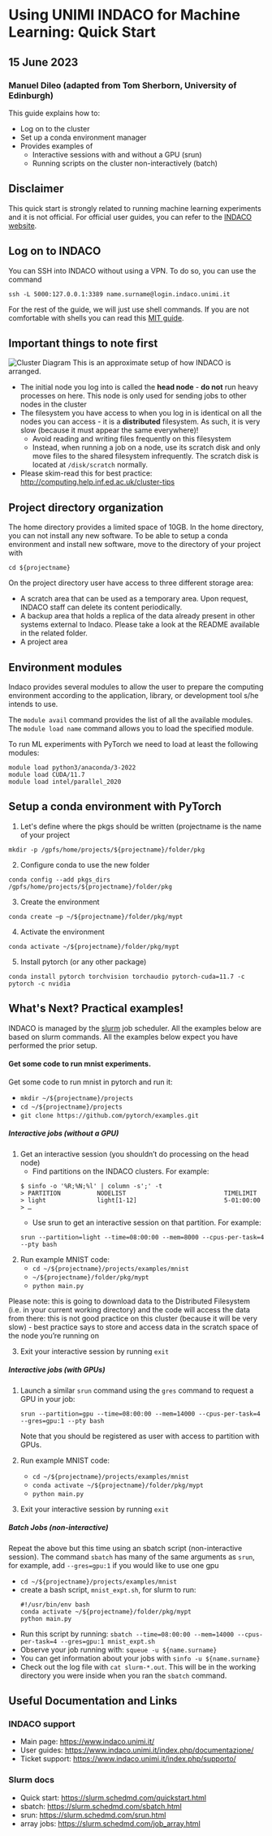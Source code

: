 # Using UNIMI INDACO for Machine Learning: Quick Start
## 15 June 2023
### Manuel Dileo (adapted from Tom Sherborn, University of Edinburgh)

This guide explains how to:
 - Log on to the cluster
 - Set up a conda environment manager
 - Provides examples of
	 - Interactive sessions with and without a GPU (srun)
	 - Running scripts on the cluster non-interactively (batch)
 
 ## Disclaimer
 This quick start is strongly related to running machine learning experiments and it is not official. For official user guides, you can refer to the [INDACO website](https://www.indaco.unimi.it/index.php/documentazione/).

 ## Log on to INDACO
You can SSH into INDACO without using a VPN. To do so, you can use the command
```
ssh -L 5000:127.0.0.1:3389 name.surname@login.indaco.unimi.it
```
For the rest of the guide, we will just use shell commands. If you are not comfortable with shells you can read this [MIT guide](https://missing.csail.mit.edu/).

## Important things to note first

![Cluster Diagram](cdt_cluster_diag.png)
This is an approximate setup of how INDACO is arranged.

- The initial node you log into is called the __head node__ - __do not__ run heavy processes on here. This node is only used for sending jobs to other nodes in the cluster
- The filesystem you have access to when you log in is identical on all the nodes you can access - it is a __distributed__ filesystem. As such, it is very slow (because it must appear the same everywhere)!
    - Avoid reading and writing files frequently on this filesystem
    - Instead, when running a job on a node, use its scratch disk and only move files to the shared filesystem infrequently. The scratch disk is located at `/disk/scratch` normally.
- Please skim-read this for best practice: http://computing.help.inf.ed.ac.uk/cluster-tips

## Project directory organization
The home directory provides a limited space of 10GB. In the home directory, you can not install any new software. To be able to setup a conda environment and install new software, move to the directory of your project with
```
cd ${projectname}
```
On the project directory user have access to three different storage area:
- A scratch area that can be used as a temporary area. Upon request, INDACO staff can delete its content periodically.
- A backup area that holds a replica of the data already present in other systems external to Indaco. Please take a look at the README available in the related folder.
- A project area

## Environment modules
Indaco provides several modules to allow the user to prepare the computing environment according to the application, library, or development tool s/he intends to use. 

The ```module avail``` command provides the list of all the available modules. The ```module load name``` command allows you to load the specified module. 

To run ML experiments with PyTorch we need to load at least the following modules:
```
module load python3/anaconda/3-2022
module load CUDA/11.7
module load intel/parallel_2020
```

## Setup a conda environment with PyTorch

1. Let's define where the pkgs should be written (projectname is the name of your project
```
mkdir -p /gpfs/home/projects/${projectname}/folder/pkg
```
2. Configure conda to use the new folder
```
conda config --add pkgs_dirs /gpfs/home/projects/${projectname}/folder/pkg
```
3. Create the environment
```
conda create –p ~/${projectname}/folder/pkg/mypt
```
4. Activate the environment
```
conda activate ~/${projectname}/folder/pkg/mypt
```
5. Install pytorch (or any other package)
```
conda install pytorch torchvision torchaudio pytorch-cuda=11.7 -c pytorch -c nvidia
```
## What's Next? Practical examples!
INDACO is managed by the [slurm](https://slurm.schedmd.com/documentation.html) job scheduler. All the examples below are based on slurm commands. All the examples below expect you have performed the prior setup.

#### Get some code to run mnist experiments.
Get some code to run mnist in pytorch and run it:
 - `mkdir ~/${projectname}/projects`
 - `cd ~/${projectname}/projects` 
 - `git clone https://github.com/pytorch/examples.git`

##### Interactive jobs (without a GPU)
1. Get an interactive session (you shouldn’t do processing on the head node)
     - Find partitions on the INDACO clusters. For example:
     ```
    $ sinfo -o '%R;%N;%l' | column -s';' -t
    > PARTITION          NODELIST                           TIMELIMIT
    > light              light[1-12]                        5-01:00:00
    > …
     ```
     - Use srun to get an interactive session on that partition. For example: 
     ```
    srun --partition=light --time=08:00:00 --mem=8000 --cpus-per-task=4 --pty bash
    ```
2. Run example MNIST code:
    - `cd ~/${projectname}/projects/examples/mnist`
    - `~/${projectname}/folder/pkg/mypt`
    - `python main.py`

Please note: this is going to download data to the Distributed Filesystem (i.e. in your current working directory) and the code will access the data from there: this is not good practice on this cluster (because it will be very slow) - best practice says to store and access data in the scratch space of the node you’re running on

3. Exit your interactive session by running `exit`

##### Interactive jobs (with GPUs)
1. Launch a similar `srun` command using the `gres` command to request a GPU in your job:
    ```
    srun --partition=gpu --time=08:00:00 --mem=14000 --cpus-per-task=4 --gres=gpu:1 --pty bash
    ```
    Note that you should be registered as user with access to partition with GPUs.
2. Run example MNIST code:
    - `cd ~/${projectname}/projects/examples/mnist`
    - `conda activate ~/${projectname}/folder/pkg/mypt`
    - `python main.py`

3. Exit your interactive session by running `exit`

##### Batch Jobs (non-interactive)

Repeat the above but this time using an sbatch script (non-interactive session). The command `sbatch` has many of the same arguments as `srun`, for example, add `--gres=gpu:1` if you would like to use one gpu

- `cd ~/${projectname}/projects/examples/mnist`
- create a bash script, `mnist_expt.sh`, for slurm to run:
    ```
    #!/usr/bin/env bash
    conda activate ~/${projectname}/folder/pkg/mypt
    python main.py
    ```
 - Run this script by running: `sbatch --time=08:00:00 --mem=14000 --cpus-per-task=4 --gres=gpu:1 mnist_expt.sh`
 - Observe your job running with: `squeue -u ${name.surname}` 
 - You can get information about your jobs with `sinfo -u ${name.surname}`
 - Check out the log file with `cat slurm-*.out`. This will be in the working directory you were inside when you ran the `sbatch` command.

## Useful Documentation and Links

### INDACO support
 - Main page: https://www.indaco.unimi.it/
 - User guides: https://www.indaco.unimi.it/index.php/documentazione/
 - Ticket support: https://www.indaco.unimi.it/index.php/supporto/
### Slurm docs
 - Quick start: https://slurm.schedmd.com/quickstart.html
 - sbatch: https://slurm.schedmd.com/sbatch.html
 - srun: https://slurm.schedmd.com/srun.html
 - array jobs: https://slurm.schedmd.com/job_array.html
